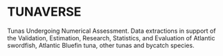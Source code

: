 # TUNAVERSE
Tunas Undergoing Numerical Assessment. Data extractions in support of the Validation, Estimation, Research, Statistics, and Evaluation of Atlantic swordfish, Atlantic Bluefin tuna, other tunas and bycatch species. 
